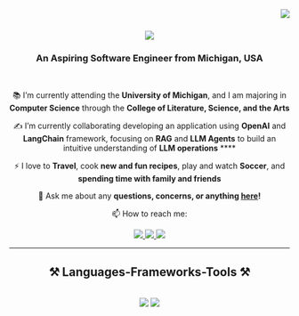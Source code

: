 <img align="right" src="https://visitor-badge.laobi.icu/badge?page_id=kajalpat1.kajalpat1" />

<h1 align="center">
    <img src="https://readme-typing-svg.herokuapp.com/?font=Righteous&size=35&center=true&vCenter=true&width=700&height=70&duration=4000&lines=Hi+There!+👋;+I'm+Kajal+Patel!" />
</h1>

<h3 align="center">An Aspiring Software Engineer from Michigan, USA</h3>

<br/>

<div align="center">

 📚 I’m currently attending the **University of Michigan**, and I am majoring in **Computer Science** through the **College of Literature, Science, and the Arts**

 ✍️ I’m currently collaborating developing an application using **OpenAI** and **LangChain** framework, focusing on **RAG** and **LLM Agents** to build an intuitive understanding of **LLM operations** ****

 ⚡ I love to **Travel**, cook **new and fun recipes**, play and watch **Soccer**, and **spending time with family and friends**

 💬 Ask me about any **questions, concerns, or anything [here](https://github.com/kajalpat1/kajalpat1/issues)!**

 </div>

<div align="center">


 📫 How to reach me:


 <div align="center"> 
  <a href="mailto:kajalpat@umich.edu">
    <img src="https://img.shields.io/badge/Gmail-333333?style=for-the-badge&logo=gmail&logoColor=red" />
  </a>
  <a href="https://www.linkedin.com/in/kajal-patel-20426328b/" target="_blank">
    <img src="https://img.shields.io/badge/LinkedIn-0077B5?style=for-the-badge&logo=linkedin&logoColor=white" target="_blank" />
  </a>
  <a href="https://https://github.com/kajalpat1/" target="_blank">
     <img src="https://img.shields.io/badge/Portfolio-FF5722?style=for-the-badge&logo=todoist&logoColor=black" target="_blank" /> <!-- sqlite, safari, google-chrome are other good icon options -->
  </a>
</div>

<hr/>

<h2 align="center">⚒️ Languages-Frameworks-Tools ⚒️</h2>
<br/>
<div align="center">
    <img src="https://skillicons.dev/icons?i=vscode,github,figma,git,flask,django" />
    <img src="https://skillicons.dev/icons?i=python,javascript,typescript,c,java,nextjs,aws,matlab" /><br>
</div>

<br/>
